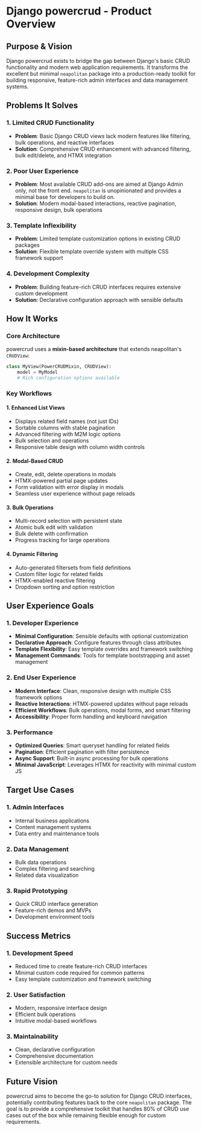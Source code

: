 # Django powercrud - Product Overview

## Purpose & Vision

Django powercrud exists to bridge the gap between Django's basic CRUD functionality and modern web application requirements. It transforms the excellent but minimal `neapolitan` package into a production-ready toolkit for building responsive, feature-rich admin interfaces and data management systems.

## Problems It Solves

### 1. **Limited CRUD Functionality**
- **Problem**: Basic Django CRUD views lack modern features like filtering, bulk operations, and reactive interfaces
- **Solution**: Comprehensive CRUD enhancement with advanced filtering, bulk edit/delete, and HTMX integration

### 2. **Poor User Experience**
- **Problem**: Most available CRUD add-ons are aimed at Django Admin only, not the front end. `neapolitan` is unopinionated and provides a minimal base for developers to build on.
- **Solution**: Modern modal-based interactions, reactive pagination, responsive design, bulk operations

### 3. **Template Inflexibility**
- **Problem**: Limited template customization options in existing CRUD packages
- **Solution**: Flexible template override system with multiple CSS framework support

### 4. **Development Complexity**
- **Problem**: Building feature-rich CRUD interfaces requires extensive custom development
- **Solution**: Declarative configuration approach with sensible defaults

## How It Works

### Core Architecture
powercrud uses a **mixin-based architecture** that extends neapolitan's `CRUDView`:

```python
class MyView(PowerCRUDMixin, CRUDView):
    model = MyModel
    # Rich configuration options available
```

### Key Workflows

#### 1. **Enhanced List Views**
- Displays related field names (not just IDs)
- Sortable columns with stable pagination
- Advanced filtering with M2M logic options
- Bulk selection and operations
- Responsive table design with column width controls

#### 2. **Modal-Based CRUD**
- Create, edit, delete operations in modals
- HTMX-powered partial page updates
- Form validation with error display in modals
- Seamless user experience without page reloads

#### 3. **Bulk Operations**
- Multi-record selection with persistent state
- Atomic bulk edit with validation
- Bulk delete with confirmation
- Progress tracking for large operations

#### 4. **Dynamic Filtering**
- Auto-generated filtersets from field definitions
- Custom filter logic for related fields
- HTMX-enabled reactive filtering
- Dropdown sorting and option restriction

## User Experience Goals

### 1. **Developer Experience**
- **Minimal Configuration**: Sensible defaults with optional customization
- **Declarative Approach**: Configure features through class attributes
- **Template Flexibility**: Easy template overrides and framework switching
- **Management Commands**: Tools for template bootstrapping and asset management

### 2. **End User Experience**
- **Modern Interface**: Clean, responsive design with multiple CSS framework options
- **Reactive Interactions**: HTMX-powered updates without page reloads
- **Efficient Workflows**: Bulk operations, modal forms, and smart filtering
- **Accessibility**: Proper form handling and keyboard navigation

### 3. **Performance**
- **Optimized Queries**: Smart queryset handling for related fields
- **Pagination**: Efficient pagination with filter persistence
- **Async Support**: Built-in async processing for bulk operations
- **Minimal JavaScript**: Leverages HTMX for reactivity with minimal custom JS

## Target Use Cases

### 1. **Admin Interfaces**
- Internal business applications
- Content management systems
- Data entry and maintenance tools

### 2. **Data Management**
- Bulk data operations
- Complex filtering and searching
- Related data visualization

### 3. **Rapid Prototyping**
- Quick CRUD interface generation
- Feature-rich demos and MVPs
- Development environment tools

## Success Metrics

### 1. **Development Speed**
- Reduced time to create feature-rich CRUD interfaces
- Minimal custom code required for common patterns
- Easy template customization and framework switching

### 2. **User Satisfaction**
- Modern, responsive interface design
- Efficient bulk operations
- Intuitive modal-based workflows

### 3. **Maintainability**
- Clean, declarative configuration
- Comprehensive documentation
- Extensible architecture for custom needs

## Future Vision

powercrud aims to become the go-to solution for Django CRUD interfaces, potentially contributing features back to the core `neapolitan` package. The goal is to provide a comprehensive toolkit that handles 80% of CRUD use cases out of the box while remaining flexible enough for custom requirements.
